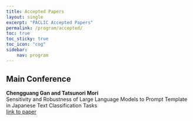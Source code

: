 ```yaml
---
title: Accepted Papers
layout: single
excerpt: "PACLIC Accepted Papers"
permalink: /program/accepted/
toc: true
toc_sticky: true
toc_icon: "cog"
sidebar:
    nav: program
---
```



Main Conference
---
**Chengguang Gan and Tatsunori Mori**<br>Sensitivity and Robustness of Large Language Models to Prompt Template in Japanese Text Classification Tasks<br>[link to paper](/downloads/PACLIC_37/PACLIC_37_paper_5.pdf)

